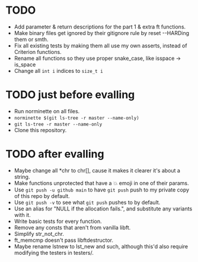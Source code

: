 # TODO
* Add parameter & return descriptions for the part 1 & extra ft functions.
* Make binary files get ignored by their gitignore rule by reset --HARDing them or smth.
* Fix all existing tests by making them all use my own asserts, instead of Criterion functions.
* Rename all functions so they use proper snake_case, like isspace -> is_space
* Change all `int i` indices to `size_t i`


# TODO just before evalling
* Run norminette on all files.
* `norminette $(git ls-tree -r master --name-only)`
* `git ls-tree -r master --name-only`
* Clone this repository.


# TODO after evalling
* Maybe change all *chr to chr[], cause it makes it clearer it's about a string.
* Make functions unprotected that have a 💥 emoji in one of their params.
* Use `git push -u github main` to have `git push` push to my private copy of this repo by default.
* Use `git push -v` to see what `git push` pushes to by default.
* Use an alias for "NULL if the allocation fails.", and substitute any variants with it.
* Write basic tests for every function.
* Remove any consts that aren't from vanilla libft.
* Simplify str_not_chr.
* ft_memcmp doesn't pass libftdestructor.
* Maybe rename lstnew to lst_new and such, although this'd also require modifying the testers in testers/.
